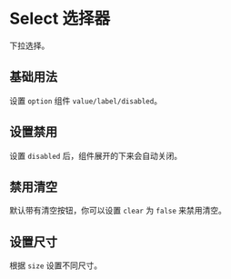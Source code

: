 <script setup>
import selectBase from "./select-base.vue"
import selectClear from "./select-clear.vue"
import selectDisabled from "./select-disabled.vue"
import selectSize from "./select-size.vue"
</script>


# Select 选择器

下拉选择。

## 基础用法

设置 ```option``` 组件 ```value/label/disabled```。

<selectBase />

## 设置禁用

设置 ```disabled``` 后，组件展开的下来会自动关闭。

<selectDisabled />

## 禁用清空

默认带有清空按钮，你可以设置 ```clear``` 为 ```false``` 来禁用清空。

<selectClear />

## 设置尺寸

根据 ```size``` 设置不同尺寸。

<selectSize />
